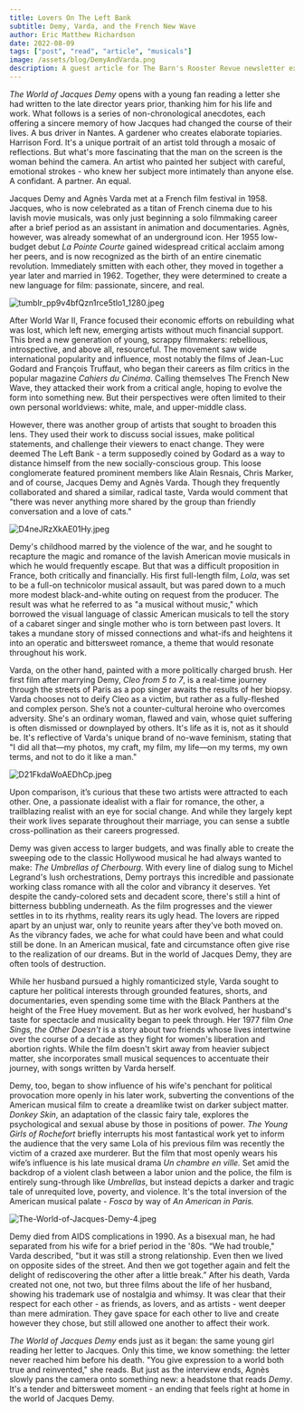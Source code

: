 ```yaml
---
title: Lovers On The Left Bank
subtitle: Demy, Varda, and the French New Wave
author: Eric Matthew Richardson
date: 2022-08-09
tags: ["post", "read", "article", "musicals"]
image: /assets/blog/DemyAndVarda.png
description: A guest article for The Barn's Rooster Revue newsletter exploring the partnership of Jacques Demy and Agnès Varda - the power couple behind so many French movie musicals - and the influence they had on each other's work.
---
```


*The World of Jacques Demy* opens with a young fan reading a letter she had written to the late director years prior, thanking him for his life and work. What follows is a series of non-chronological anecdotes, each offering a sincere memory of how Jacques had changed the course of their lives. A bus driver in Nantes. A gardener who creates elaborate topiaries. Harrison Ford. It's a unique portrait of an artist told through a mosaic of reflections. But what's more fascinating that the man on the screen is the woman behind the camera. An artist who painted her subject with careful, emotional strokes - who knew her subject more intimately than anyone else. A confidant. A partner. An equal.

Jacques Demy and Agnès Varda met at a French film festival in 1958. Jacques, who is now celebrated as a titan of French cinema due to his lavish movie musicals, was only just beginning a solo filmmaking career after a brief period as an assistant in animation and documentaries. Agnès, however, was already somewhat of an underground icon. Her 1955 low-budget debut *La Pointe Courte* gained widespread critical acclaim among her peers, and is now recognized as the birth of an entire cinematic revolution. Immediately smitten with each other, they moved in together a year later and married in 1962. Together, they were determined to create a new language for film: passionate, sincere, and real.

![tumblr_pp9v4bfQzn1rce5tlo1_1280.jpeg](https://64.media.tumblr.com/4b61cd1548565b502a17c1be6f0ddc14/tumblr_pp9v4bfQzn1rce5tlo1_1280.jpg)

After World War II, France focused their economic efforts on rebuilding what was lost, which left new, emerging artists without much financial support. This bred a new generation of young, scrappy filmmakers: rebellious, introspective, and above all, resourceful. The movement saw wide international popularity and influence, most notably the films of Jean-Luc Godard and François Truffaut, who began their careers as film critics in the popular magazine *Cahiers du Cinéma*. Calling themselves The French New Wave, they attacked their work from a critical angle, hoping to evolve the form into something new. But their perspectives were often limited to their own personal worldviews: white, male, and upper-middle class.

However, there was another group of artists that sought to broaden this lens. They used their work to discuss social issues, make political statements, and challenge their viewers to enact change. They were deemed The Left Bank - a term supposedly coined by Godard as a way to distance himself from the new socially-conscious group. This loose conglomerate featured prominent members like Alain Resnais, Chris Marker, and of course, Jacques Demy and Agnès Varda. Though they frequently collaborated and shared a similar, radical taste, Varda would comment that "there was never anything more shared by the group than friendly conversation and a love of cats."

![D4neJRzXkAE01Hy.jpeg](https://pbs.twimg.com/media/D4neJRzXkAE01Hy.jpg?format=jpg&name=orig)

Demy's childhood marred by the violence of the war, and he sought to recapture the magic and romance of the lavish American movie musicals in which he would frequently escape. But that was a difficult proposition in France, both critically and financially. His first full-length film, *Lola*, was set to be a full-on technicolor musical assault, but was pared down to a much more modest black-and-white outing on request from the producer. The result was what he referred to as "a musical without music," which borrowed the visual language of classic American musicals to tell the story of a cabaret singer and single mother who is torn between past lovers. It takes a mundane story of missed connections and what-ifs and heightens it into an operatic and bittersweet romance, a theme that would resonate throughout his work.

Varda, on the other hand, painted with a more politically charged brush. Her first film after marrying Demy, *Cleo from 5 to 7*, is a real-time journey through the streets of Paris as a pop singer awaits the results of her biopsy. Varda chooses not to deify Cleo as a victim, but rather as a fully-fleshed and complex person. She’s not a counter-cultural heroine who overcomes adversity. She's an ordinary woman, flawed and vain, whose quiet suffering is often dismissed or downplayed by others. It's life as it is, not as it should be. It's reflective of Varda's unique brand of no-wave feminism, stating that "I did all that—my photos, my craft, my film, my life—on my terms, my own terms, and not to do it like a man."

![D21FkdaWoAEDhCp.jpeg](https://filmdaze.net/wp-content/uploads/2019/07/D21FkdaWoAEDhCp.jpg)

Upon comparison, it’s curious that these two artists were attracted to each other. One, a passionate idealist with a flair for romance, the other, a trailblazing realist with an eye for social change. And while they largely kept their work lives separate throughout their marriage, you can sense a subtle cross-pollination as their careers progressed.

Demy was given access to larger budgets, and was finally able to create the sweeping ode to the classic Hollywood musical he had always wanted to make: *The Umbrellas of Cherbourg*. With every line of dialog sung to Michel Legrand's lush orchestrations, Demy portrays this incredible and passionate working class romance with all the color and vibrancy it deserves. Yet despite the candy-colored sets and decadent score, there's still a hint of bitterness bubbling underneath. As the film progresses and the viewer settles in to its rhythms, reality rears its ugly head. The lovers are ripped apart by an unjust war, only to reunite years after they've both moved on. As the vibrancy fades, we ache for what could have been and what could still be done. In an American musical, fate and circumstance often give rise to the realization of our dreams. But in the world of Jacques Demy, they are often tools of destruction.

While her husband pursued a highly romanticized style, Varda sought to capture her political interests through grounded features, shorts, and documentaries, even spending some time with the Black Panthers at the height of the Free Huey movement. But as her work evolved, her husband's taste for spectacle and musicality began to peek through. Her 1977 film *One Sings, the Other Doesn't* is a story about two friends whose lives intertwine over the course of a decade as they fight for women's liberation and abortion rights. While the film doesn't skirt away from heavier subject matter, she incorporates small musical sequences to accentuate their journey, with songs written by Varda herself.

Demy, too, began to show influence of his wife's penchant for political provocation more openly in his later work, subverting the conventions of the American musical film to create a dreamlike twist on darker subject matter. *Donkey Skin*, an adaptation of the classic fairy tale, explores the psychological and sexual abuse by those in positions of power. *The Young Girls of Rochefort* briefly interrupts his most fantastical work yet to inform the audience that the very same Lola of his previous film was recently the victim of a crazed axe murderer.  But the film that most openly wears his wife’s influence is his late musical drama *Un chambre en ville.* Set amid the backdrop of a violent clash between a labor union and the police, the film is entirely sung-through like *Umbrellas*, but instead depicts a darker and tragic tale of unrequited love, poverty, and violence. It's the total inversion of the American musical palate - *Fosca* by way of *An American in Paris.*

![The-World-of-Jacques-Demy-4.jpeg](https://www.filmlinc.org/wp-content/uploads/2019/11/The-World-of-Jacques-Demy-4.jpg)

Demy died from AIDS complications in 1990. As a bisexual man, he had separated from his wife for a brief period in the '80s. “We had trouble," Varda described, "but it was still a strong relationship. Even then we lived on opposite sides of the street. And then we got together again and felt the delight of rediscovering the other after a little break.” After his death, Varda created not one, not two, but three films about the life of her husband, showing his trademark use of nostalgia and whimsy.  It was clear that their respect for each other - as friends, as lovers, and as artists - went deeper than mere admiration. They gave space for each other to live and create however they chose, but still allowed one another to affect their work.

*The World of Jacques Demy* ends just as it began: the same young girl reading her letter to Jacques. Only this time, we know something: the letter never reached him before his death. "You give expression to a world both true and reinvented," she reads. But just as the interview ends, Agnès slowly pans the camera onto something new: a headstone that reads *Demy*. It's a tender and bittersweet moment - an ending that feels right at home in the world of Jacques Demy.

